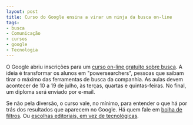 ```yaml
---
layout: post
title: Curso do Google ensina a virar um ninja da busca on-line
tags:
- busca
- Comunicação
- cursos
- google
- Tecnologia
---
```


O Google abriu inscrições para um [curso on-line gratuito sobre busca](http://www.google.com/insidesearch/landing/powersearching.html). A ideia é transformar os alunos em "powersearchers", pessoas que saibam tirar o máximo das ferramentas de busca da companhia. As aulas devem acontecer de 10 a 19 de julho, às terças, quartas e quintas-feiras. No final, um diploma será enviado por e-mail.

Se não pela diversão, o curso vale, no mínimo, para entender o que há por trás dos resultados que aparecem no Google. Há quem fale em [bolha de filtros](http://www.ted.com/talks/lang/pt-br/eli_pariser_beware_online_filter_bubbles.html). Ou [escolhas editoriais, em vez de tecnológicas](http://www.guardian.co.uk/technology/2012/jun/12/google-searchengines).
